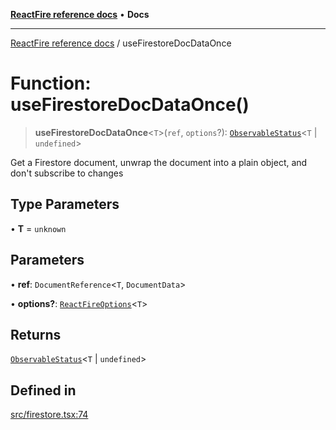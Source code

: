 [**ReactFire reference docs**](../README.md) • **Docs**

***

[ReactFire reference docs](../README.md) / useFirestoreDocDataOnce

# Function: useFirestoreDocDataOnce()

> **useFirestoreDocDataOnce**\<`T`\>(`ref`, `options`?): [`ObservableStatus`](../type-aliases/ObservableStatus.md)\<`T` \| `undefined`\>

Get a Firestore document, unwrap the document into a plain object, and don't subscribe to changes

## Type Parameters

• **T** = `unknown`

## Parameters

• **ref**: `DocumentReference`\<`T`, `DocumentData`\>

• **options?**: [`ReactFireOptions`](../interfaces/ReactFireOptions.md)\<`T`\>

## Returns

[`ObservableStatus`](../type-aliases/ObservableStatus.md)\<`T` \| `undefined`\>

## Defined in

[src/firestore.tsx:74](https://github.com/Synapski/reactfire/blob/main/src/firestore.tsx#L74)
